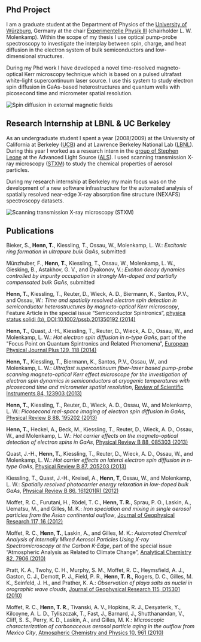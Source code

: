 ## Phd Project
I am a graduate student at the Department of Physics of the [University of Würzburg](http://www.uni-wuerzburg.de/en/new/), Germany  at the chair [Experimentelle Physik III](http://www.physik.uni-wuerzburg.de/EP3/) (chairholder L. W. Molenkamp). Within the scope of my thesis I use optical pump-probe spectroscopy to investigate the interplay between spin, charge, and heat diffusion in the electron system of bulk semiconductors and low-dimensional structures.

During my Phd work I have developed a novel time-resolved magneto-optical Kerr microscopy technique which is based on a pulsed ultrafast white-light supercontinuum laser source. I use this system to study electron spin diffusion in GaAs-based heterostructures and quantum wells with picosecond time and micrometer spatial resolution.

![](/images/magneto_diffusion.png "Spin diffusion in external magnetic fields")

## Research Internship at LBNL & UC Berkeley
As an undergraduate student I spent a year (2008/2009) at the University of California at Berkeley ([UCB](http://www.berkeley.edu/index.html)) and at Lawrence Berkeley National Lab ([LBNL](http://www.lbl.gov)). During this year I worked as a research intern in the [group of Stephen Leone](http://www.cchem.berkeley.edu/leonegrp/) at the Advanced Light Source ([ALS](http://www-als.lbl.gov)). I used  scanning transmission X-ray microscopy ([STXM](http://beamline1102.als.lbl.gov)) to study the chemical properties of aerosol particles. 

During my research internship at Berkeley my main focus was on the development of a new software infrastructure for the automated analysis of spatially resolved near-edge X-ray absorption fine structure (NEXAFS) spectroscopy datasets.

![](/images/stxm.png "Scanning transmission X-ray microscopy (STXM)")

## Publications
Bieker, S., **Henn, T.**, Kiessling, T., Ossau, W., Molenkamp, L. W.: *Excitonic ring formation in ultrapure bulk GaAs*, submitted

Münzhuber, F., **Henn, T.**, Kiessling, T., Ossau, W., Molenkamp, L. W., Giesking, B., Astakhov, G. V., and Dyakonov, V.: *Exciton decay dynamics controlled by impurity occupation in strongly Mn-doped and partially compensated bulk GaAs*, submitted

**Henn, T.**, Kiessling, T., Reuter, D., Wieck, A. D., Biermann, K., Santos, P.V., and Ossau, W.: *Time and spatially resolved electron spin detection in semiconductor heterostructures by magneto-optical Kerr microscopy*, Feature Article in the special issue “Semiconductor Spintronics”, [physica status solidi (b), DOI:10.1002/pssb.201350192 (2014)](http://dx.doi.org/10.1002/pssb.201350192)

**Henn, T.**, Quast, J.-H., Kiessling, T., Reuter, D., Wieck, A. D., Ossau, W., and Molenkamp, L. W.: *Hot electron spin diffusion in n-type GaAs*, part of the "Focus Point on Quantum Spintronics and Related Phenomena”, [European Physical Journal Plus 129, 118 (2014)](http://dx.doi.org/10.1140/epjp/i2014-14118-y)

**Henn, T.**, Kiessling, T., Biermann, K., Santos, P.V., Ossau, W., and Molenkamp, L. W.: *Ultrafast supercontinuum fiber-laser based pump-probe scanning magneto-optical Kerr effect microscope for the investigation of electron spin dynamics in semiconductors at cryogenic temperatures with picosecond time and micrometer spatial resolution*, [Review of Scientific Instruments 84, 123903 (2013)](http://dx.doi.org/10.1063/1.4842276)

**Henn, T.**, Kiessling, T., Reuter, D., Wieck, A. D., Ossau, W., and Molenkamp, L. W.: *Picosecond real-space imaging of electron spin diffusion in GaAs*, [Physical Review B 88, 195202 (2013)](http://dx.doi.org/10.1103/PhysRevB.88.195202)

**Henn, T.**, Heckel, A., Beck, M., Kiessling, T., Reuter, D., Wieck, A. D., Ossau, W., and Molenkamp, L. W.: *Hot carrier effects on the magneto-optical detection of electron spins in GaAs*, [Physical Review B 88, 085303 (2013)](http://dx.doi.org/10.1103/PhysRevB.88.085303)

Quast, J.-H., **Henn, T.**, Kiessling, T., Reuter, D., Wieck, A. D., Ossau, W., and Molenkamp, L. W.: *Hot carrier effects on lateral electron spin diffusion in n-type GaAs*, [Physical Review B 87, 205203 (2013)](http://dx.doi.org/10.1103/PhysRevB.87.205203)

Kiessling, T., Quast, J.-H., Kreisel, A., **Henn, T**, Ossau, W., and Molenkamp, L. W.: *Spatially resolved photocarrier energy relaxation in low-doped bulk GaAs*, [Physical Review B 86, 161201(R) (2012)](http://dx.doi.org/10.1103/PhysRevB.86.161201)

Moffet, R. C., Furutani, H., Rödel, T. C., **Henn, T. R.**, Sprau, P. O., Laskin, A., Uematsu, M., and Gilles, M. K.: *Iron speciation and mixing in single aerosol particles from the Asian continental outflow*, [Journal of Geophysical Research 117, 16 (2012)](http://dx.doi.org/10.1029/2011JD016746)

Moffet, R. C., **Henn, T.**, Laskin, A., and Gilles, M. K.: *Automated Chemical Analysis of Internally Mixed Aerosol Particles Using X-ray Spectromicroscopy at the Carbon K-Edge*, part of the special issue “Atmospheric Analysis as Related to Climate Change”, [Analytical Chemistry 82, 7906 (2010)](http://dx.doi.org/10.1021/ac1012909)

Pratt, K. A., Twohy, C. H., Murphy, S. M., Moffet, R. C., Heymsfield, A. J., Gaston, C. J., Demott, P. J., Field, P. R., **Henn, T. R.**, Rogers, D. C., Gilles, M. K., Seinfeld, J. H., and Prather, K. A.: *Observation of playa salts as nuclei in orographic wave clouds*, [Journal of Geophysical Research 115, D15301 (2010)](http://dx.doi.org/10.1029/2009JD013606)

Moffet, R. C., **Henn, T. R**., Tivanski, A. V., Hopkins, R. J., Desyaterik, Y., Kilcoyne, A. L. D., Tyliszczak, T., Fast, J., Barnard, J., Shutthanandan, V., Cliff, S. S., Perry, K. D., Laskin, A., and Gilles, M. K.: *Microscopic characterization of carbonaceous aerosol particle aging in the outflow from Mexico City*, [Atmospheric Chemistry and Physics 10, 961 (2010)](http://dx.doi.org/10.5194/acp-10-961-2010)